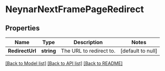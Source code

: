 # NeynarNextFramePageRedirect

## Properties
Name | Type | Description | Notes
------------ | ------------- | ------------- | -------------
**RedirectUrl** | **string** | The URL to redirect to. | [default to null]

[[Back to Model list]](../README.md#documentation-for-models) [[Back to API list]](../README.md#documentation-for-api-endpoints) [[Back to README]](../README.md)

